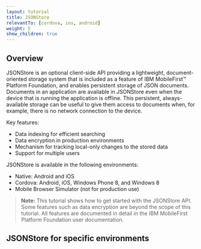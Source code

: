 ```yaml
---
layout: tutorial
title: JSONStore
relevantTo: [cordova, ios, android]
weight: 5
show_children: true
---
```

## Overview
JSONStore is an optional client-side API providing a lightweight, document-oriented storage system that is included as a feature of IBM MobileFirst™ Platform Foundation, and enables persistent storage of JSON documents. Documents in an application are available in JSONStore even when the device that is running the application is offline. This persistent, always-available storage can be useful to give them access to documents when, for example, there is no network connection to the device.

Key features:

* Data indexing for efficient searching
* Data encryption in production environments
* Mechanism for tracking local-only changes to the stored data
* Support for multiple users

JSONStore is available in the following environments:

* Native: Android and iOS
* Cordova: Android, iOS, Windows Phone 8, and Windows 8
* Mobile Browser Simulator (not for production use)

> **Note:** This tutorial shows how to get started with the JSONStore API. Some features such as data encryption are beyond the scope of this tutorial. All features are documented in detail in the IBM MobileFirst Platform Foundation user documentation.

## JSONStore for specific environments

